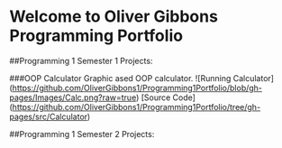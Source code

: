# Welcome to Oliver Gibbons Programming Portfolio 

##Programming 1 Semester 1 Projects:

###OOP Calculator
Graphic ased OOP calculator. 
![Running Calculator] (https://github.com/OliverGibbons1/Programming1Portfolio/blob/gh-pages/Images/Calc.png?raw=true)
[Source Code] (https://github.com/OliverGibbons1/Programming1Portfolio/tree/gh-pages/src/Calculator)


##Programming 1 Semester 2 Projects:
